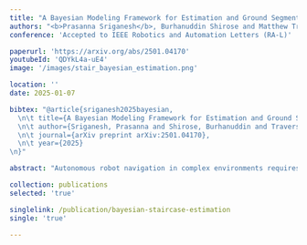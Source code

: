 ```yaml
---
title: "A Bayesian Modeling Framework for Estimation and Ground Segmentation of Cluttered Staircases"
authors: "<b>Prasanna Sriganesh</b>, Burhanuddin Shirose and Matthew Travers"
conference: 'Accepted to IEEE Robotics and Automation Letters (RA-L)'

paperurl: 'https://arxiv.org/abs/2501.04170'
youtubeId: 'QDYkL4a-uE4'
image: '/images/stair_bayesian_estimation.png'

location: ''
date: 2025-01-07

bibtex: "@article{sriganesh2025bayesian,
  \n\t title={A Bayesian Modeling Framework for Estimation and Ground Segmentation of Cluttered Staircases},
  \n\t author={Sriganesh, Prasanna and Shirose, Burhanuddin and Travers, Matthew},
  \n\t journal={arXiv preprint arXiv:2501.04170},
  \n\t year={2025}
\n}"

abstract: "Autonomous robot navigation in complex environments requires robust perception as well as high-level scene understanding due to perceptual challenges, such as occlusions, and uncertainty introduced by robot movement. For example, a robot climbing a cluttered staircase can misinterpret clutter as a step, misrepresenting the state and compromising safety. This requires robust state estimation methods capable of inferring the underlying structure of the environment even from incomplete sensor data. In this paper, we introduce a novel method for robust state estimation of staircases. To address the challenge of perceiving occluded staircases extending beyond the robot's field-of-view, our approach combines an infinite-width staircase representation with a finite endpoint state to capture the overall staircase structure. This representation is integrated into a Bayesian inference framework to fuse noisy measurements enabling accurate estimation of staircase location even with partial observations and occlusions. Additionally, we present a segmentation algorithm that works in conjunction with the staircase estimation pipeline to accurately identify clutter-free regions on a staircase. Our method is extensively evaluated on real robot across diverse staircases, demonstrating significant improvements in estimation accuracy and segmentation performance compared to baseline approaches."

collection: publications
selected: 'true'

singlelink: /publication/bayesian-staircase-estimation
single: 'true'

---
```





